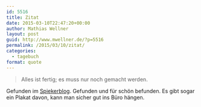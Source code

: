 ```yaml
---
id: 5516
title: Zitat
date: 2015-03-10T22:47:20+00:00
author: Mathias Wellner
layout: post
guid: http://www.mwellner.de/?p=5516
permalink: /2015/03/10/zitat/
categories:
  - tagebuch
format: quote
---
```

> Alles ist fertig; es muss nur noch gemacht werden.

Gefunden im <a href="http://spiekermann.com/" title="Spiekerblog" target="_blank">Spiekerblog</a>. Gefunden und für schön befunden. Es gibt sogar ein Plakat davon, kann man sicher gut ins Büro hängen.